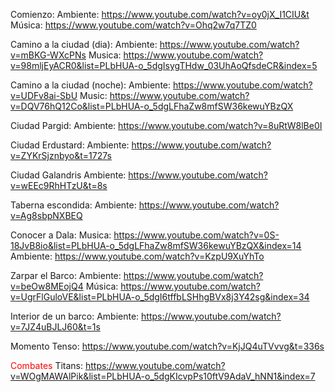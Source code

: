 Comienzo:
	Ambiente: https://www.youtube.com/watch?v=oy0jX_I1CIU&t
	Música: https://www.youtube.com/watch?v=Ohq2w7q7TZ0

Camino a la ciudad (dia):
	Ambiente: https://www.youtube.com/watch?v=mBKG-WXcPNs
	Musica: https://www.youtube.com/watch?v=98mljEyACR0&list=PLbHUA-o_5dgIsygTHdw_03UhAoQfsdeCR&index=5

Camino a la ciudad (noche):
	Ambiente: https://www.youtube.com/watch?v=UDFv8ai-SbU
	Music: https://www.youtube.com/watch?v=DQV76hQ12Co&list=PLbHUA-o_5dgLFhaZw8mfSW36kewuYBzQX

Ciudad Pargid:
	Ambiente: https://www.youtube.com/watch?v=8uRtW8lBe0I

Ciudad Erdustard:
	Ambiente: https://www.youtube.com/watch?v=ZYKrSjznbyo&t=1727s
	

Ciudad Galandris
	Ambiente: https://www.youtube.com/watch?v=wEEc9RhHTzU&t=8s

Taberna escondida:
	Ambiente: https://www.youtube.com/watch?v=Ag8sbpNXBEQ

Conocer a Dala:
	Musica: https://www.youtube.com/watch?v=0S-18JvB8io&list=PLbHUA-o_5dgLFhaZw8mfSW36kewuYBzQX&index=14
	Ambiente: https://www.youtube.com/watch?v=KzpU9XuYhTo

Zarpar el Barco:
	Ambiente: https://www.youtube.com/watch?v=beOw8MEojQ4
	Música: https://www.youtube.com/watch?v=UgrFlGuloVE&list=PLbHUA-o_5dgI6tffbLSHhgBVx8j3Y42sg&index=34

Interior de un barco: 
	Ambiente: https://www.youtube.com/watch?v=7JZ4uBJLJ60&t=1s

Momento Tenso:
	https://www.youtube.com/watch?v=KjJQ4uTVvvg&t=336s

<font color="#ff0000">Combates</font>
	Titans: https://www.youtube.com/watch?v=WOgMAWAlPik&list=PLbHUA-o_5dgKIcvpPs10ftV9AdaV_hNN1&index=7
	